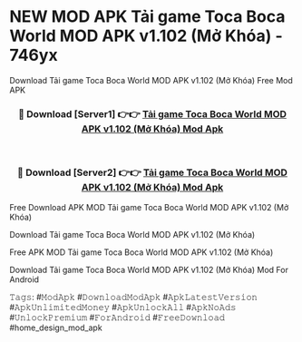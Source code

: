 # NEW MOD APK Tải game Toca Boca World MOD APK v1.102 (Mở Khóa) - 746yx
Download Tải game Toca Boca World MOD APK v1.102 (Mở Khóa) Free Mod APK

<div align="center">
<h3>🔴 Download [Server1] 👉👉 <a href="https://apk-comot.site?title=Tải_game_Toca_Boca_World_MOD_APK_v1.102_(Mở_Khóa)">Tải game Toca Boca World MOD APK v1.102 (Mở Khóa) Mod Apk</a></h3><br>

<h3>🔴 Download [Server2] 👉👉 <a href="https://apk-comot.site?title=Tải_game_Toca_Boca_World_MOD_APK_v1.102_(Mở_Khóa)">Tải game Toca Boca World MOD APK v1.102 (Mở Khóa) Mod Apk</a></h3>
</div>


Free Download APK MOD Tải game Toca Boca World MOD APK v1.102 (Mở Khóa)

Download Tải game Toca Boca World MOD APK v1.102 (Mở Khóa) 

Free APK MOD Tải game Toca Boca World MOD APK v1.102 (Mở Khóa) 

Download Tải game Toca Boca World MOD APK v1.102 (Mở Khóa) Mod For Android

𝚃𝚊𝚐𝚜: #𝙼𝚘𝚍𝙰𝚙𝚔 #𝙳𝚘𝚠𝚗𝚕𝚘𝚊𝚍𝙼𝚘𝚍𝙰𝚙𝚔 #𝙰𝚙𝚔𝙻𝚊𝚝𝚎𝚜𝚝𝚅𝚎𝚛𝚜𝚒𝚘𝚗 #𝙰𝚙𝚔𝚄𝚗𝚕𝚒𝚖𝚒𝚝𝚎𝚍𝙼𝚘𝚗𝚎𝚢 #𝙰𝚙𝚔𝚄𝚗𝚕𝚘𝚌𝚔𝙰𝚕𝚕 #𝙰𝚙𝚔𝙽𝚘𝙰𝚍𝚜 #𝚄𝚗𝚕𝚘𝚌𝚔𝙿𝚛𝚎𝚖𝚒𝚞𝚖 #𝙵𝚘𝚛𝙰𝚗𝚍𝚛𝚘𝚒𝚍 #𝙵𝚛𝚎𝚎𝙳𝚘𝚠𝚗𝚕𝚘𝚊𝚍 #home_design_mod_apk